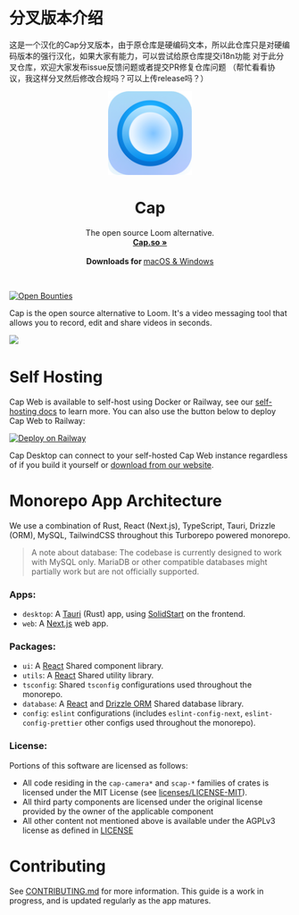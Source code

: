 # 分叉版本介绍
这是一个汉化的Cap分叉版本，由于原仓库是硬编码文本，所以此仓库只是对硬编码版本的强行汉化，如果大家有能力，可以尝试给原仓库提交i18n功能
对于此分叉仓库，欢迎大家发布issue反馈问题或者提交PR修复仓库问题
（帮忙看看协议，我这样分叉然后修改合规吗？可以上传release吗？）

<p align="center">
  <p align="center">
   <img width="150" height="150" src="https://github.com/CapSoftware/Cap/blob/main/apps/desktop/src-tauri/icons/Square310x310Logo.png" alt="Logo">
  </p>
	<h1 align="center"><b>Cap</b></h1>
	<p align="center">
		The open source Loom alternative.
    <br />
    <a href="https://cap.so"><strong>Cap.so »</strong></a>
    <br />
    <br />
    <b>Downloads for </b>
		<a href="https://cap.so/download">macOS & Windows</a>
    <br />
  </p>
</p>
<br/>

[![Open Bounties](https://img.shields.io/endpoint?url=https%3A%2F%2Fconsole.algora.io%2Fapi%2Fshields%2FCapSoftware%2Fbounties%3Fstatus%3Dopen)](https://console.algora.io/org/CapSoftware/bounties?status=open)

Cap is the open source alternative to Loom. It's a video messaging tool that allows you to record, edit and share videos in seconds.

<img src="https://raw.githubusercontent.com/CapSoftware/Cap/refs/heads/main/apps/web/public/landing-cover.png"/>

# Self Hosting

Cap Web is available to self-host using Docker or Railway, see our [self-hosting docs](https://cap.so/docs/self-hosting) to learn more.
You can also use the button below to deploy Cap Web to Railway:

[![Deploy on Railway](https://railway.com/button.svg)](https://railway.com/new/template/PwpGcf)

Cap Desktop can connect to your self-hosted Cap Web instance regardless of if you build it yourself or [download from our website](https://cap.so/download).

# Monorepo App Architecture

We use a combination of Rust, React (Next.js), TypeScript, Tauri, Drizzle (ORM), MySQL, TailwindCSS throughout this Turborepo powered monorepo.

> A note about database: The codebase is currently designed to work with MySQL only. MariaDB or other compatible databases might partially work but are not officially supported.

### Apps:

- `desktop`: A [Tauri](https://tauri.app) (Rust) app, using [SolidStart](https://start.solidjs.com) on the frontend.
- `web`: A [Next.js](https://nextjs.org) web app.

### Packages:

- `ui`: A [React](https://reactjs.org) Shared component library.
- `utils`: A [React](https://reactjs.org) Shared utility library.
- `tsconfig`: Shared `tsconfig` configurations used throughout the monorepo.
- `database`: A [React](https://reactjs.org) and [Drizzle ORM](https://orm.drizzle.team/) Shared database library.
- `config`: `eslint` configurations (includes `eslint-config-next`, `eslint-config-prettier` other configs used throughout the monorepo).

### License:
Portions of this software are licensed as follows:

- All code residing in the `cap-camera*` and `scap-*` families of crates is licensed under the MIT License (see [licenses/LICENSE-MIT](https://github.com/CapSoftware/Cap/blob/main/licenses/LICENSE-MIT)).
- All third party components are licensed under the original license provided by the owner of the applicable component
- All other content not mentioned above is available under the AGPLv3 license as defined in [LICENSE](https://github.com/CapSoftware/Cap/blob/main/LICENSE)
  
# Contributing

See [CONTRIBUTING.md](CONTRIBUTING.md) for more information. This guide is a work in progress, and is updated regularly as the app matures.
